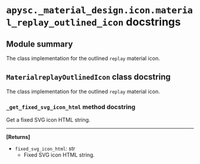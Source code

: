 # `apysc._material_design.icon.material_replay_outlined_icon` docstrings

## Module summary

The class implementation for the outlined `replay` material icon.

## `MaterialreplayOutlinedIcon` class docstring

The class implementation for the outlined `replay` material icon.

### `_get_fixed_svg_icon_html` method docstring

Get a fixed SVG icon HTML string.<hr>

**[Returns]**

- `fixed_svg_icon_html`: str
  - Fixed SVG icon HTML string.